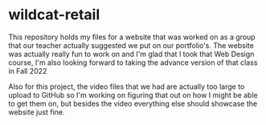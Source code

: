 # wildcat-retail
This repository holds my files for a website that was worked on as a group that our teacher actually suggested we put on our portfolio's. The website was actually really fun to work on and I'm glad that I took that Web Design course, I'm also looking forward to taking the advance version of that class in Fall 2022

Also for this project, the video files that we had are actually too large to upload to GitHub so I'm working on figuring that out on how I might be able to get them on, but besides the video everything else should showcase the website just fine.
